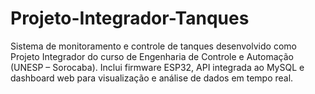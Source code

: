 # Projeto-Integrador-Tanques
Sistema de monitoramento e controle de tanques desenvolvido como Projeto Integrador do curso de Engenharia de Controle e Automação (UNESP – Sorocaba). Inclui firmware ESP32, API integrada ao MySQL e dashboard web para visualização e análise de dados em tempo real.
